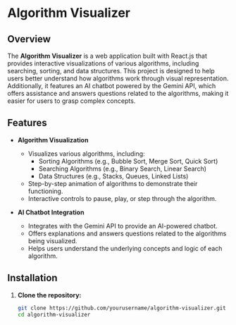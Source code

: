# Algorithm Visualizer

## Overview

The **Algorithm Visualizer** is a web application built with React.js that provides interactive visualizations of various algorithms, including searching, sorting, and data structures. This project is designed to help users better understand how algorithms work through visual representation. Additionally, it features an AI chatbot powered by the Gemini API, which offers assistance and answers questions related to the algorithms, making it easier for users to grasp complex concepts.

## Features

- **Algorithm Visualization**

  - Visualizes various algorithms, including:
    - Sorting Algorithms (e.g., Bubble Sort, Merge Sort, Quick Sort)
    - Searching Algorithms (e.g., Binary Search, Linear Search)
    - Data Structures (e.g., Stacks, Queues, Linked Lists)
  - Step-by-step animation of algorithms to demonstrate their functioning.
  - Interactive controls to pause, play, or step through the algorithm.

- **AI Chatbot Integration**
  - Integrates with the Gemini API to provide an AI-powered chatbot.
  - Offers explanations and answers questions related to the algorithms being visualized.
  - Helps users understand the underlying concepts and logic of each algorithm.

## Installation

1. **Clone the repository:**

   ```bash
   git clone https://github.com/yourusername/algorithm-visualizer.git
   cd algorithm-visualizer
   ```
